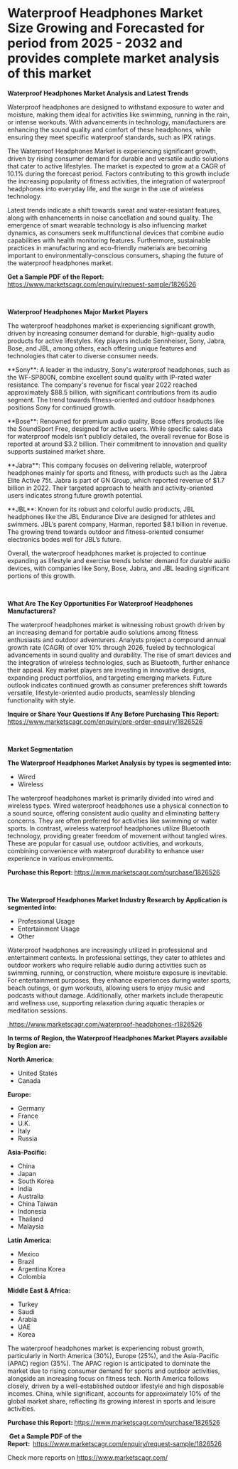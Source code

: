 <p><h1>Waterproof Headphones Market Size Growing and Forecasted for period from 2025 - 2032 and provides complete market analysis of this market</h1></p><p><strong>Waterproof Headphones Market Analysis and Latest Trends</strong></p>
<p><p>Waterproof headphones are designed to withstand exposure to water and moisture, making them ideal for activities like swimming, running in the rain, or intense workouts. With advancements in technology, manufacturers are enhancing the sound quality and comfort of these headphones, while ensuring they meet specific waterproof standards, such as IPX ratings.</p><p>The Waterproof Headphones Market is experiencing significant growth, driven by rising consumer demand for durable and versatile audio solutions that cater to active lifestyles. The market is expected to grow at a CAGR of 10.1% during the forecast period. Factors contributing to this growth include the increasing popularity of fitness activities, the integration of waterproof headphones into everyday life, and the surge in the use of wireless technology. </p><p>Latest trends indicate a shift towards sweat and water-resistant features, along with enhancements in noise cancellation and sound quality. The emergence of smart wearable technology is also influencing market dynamics, as consumers seek multifunctional devices that combine audio capabilities with health monitoring features. Furthermore, sustainable practices in manufacturing and eco-friendly materials are becoming important to environmentally-conscious consumers, shaping the future of the waterproof headphones market.</p></p>
<p><strong>Get a Sample PDF of the Report:&nbsp;</strong> <a href="https://www.marketscagr.com/enquiry/request-sample/1826526?utm_campaign=2998&utm_medium=2&utm_source=Github&utm_content=ia&utm_term=06042025&utm_id=waterproof-headphones">https://www.marketscagr.com/enquiry/request-sample/1826526</a></p>
<p>&nbsp;</p>
<p><strong>Waterproof Headphones Major Market Players</strong></p>
<p><p>The waterproof headphones market is experiencing significant growth, driven by increasing consumer demand for durable, high-quality audio products for active lifestyles. Key players include Sennheiser, Sony, Jabra, Bose, and JBL, among others, each offering unique features and technologies that cater to diverse consumer needs.</p><p>**Sony**: A leader in the industry, Sony's waterproof headphones, such as the WF-SP800N, combine excellent sound quality with IP-rated water resistance. The company's revenue for fiscal year 2022 reached approximately $88.5 billion, with significant contributions from its audio segment. The trend towards fitness-oriented and outdoor headphones positions Sony for continued growth.</p><p>**Bose**: Renowned for premium audio quality, Bose offers products like the SoundSport Free, designed for active users. While specific sales data for waterproof models isn’t publicly detailed, the overall revenue for Bose is reported at around $3.2 billion. Their commitment to innovation and quality supports sustained market share.</p><p>**Jabra**: This company focuses on delivering reliable, waterproof headphones mainly for sports and fitness, with products such as the Jabra Elite Active 75t. Jabra is part of GN Group, which reported revenue of $1.7 billion in 2022. Their targeted approach to health and activity-oriented users indicates strong future growth potential.</p><p>**JBL**: Known for its robust and colorful audio products, JBL headphones like the JBL Endurance Dive are designed for athletes and swimmers. JBL’s parent company, Harman, reported $8.1 billion in revenue. The growing trend towards outdoor and fitness-oriented consumer electronics bodes well for JBL’s future.</p><p>Overall, the waterproof headphones market is projected to continue expanding as lifestyle and exercise trends bolster demand for durable audio devices, with companies like Sony, Bose, Jabra, and JBL leading significant portions of this growth.</p></p>
<p>&nbsp;</p>
<p><strong>What Are The Key Opportunities For Waterproof Headphones Manufacturers?</strong></p>
<p><p>The waterproof headphones market is witnessing robust growth driven by an increasing demand for portable audio solutions among fitness enthusiasts and outdoor adventurers. Analysts project a compound annual growth rate (CAGR) of over 10% through 2026, fueled by technological advancements in sound quality and durability. The rise of smart devices and the integration of wireless technologies, such as Bluetooth, further enhance their appeal. Key market players are investing in innovative designs, expanding product portfolios, and targeting emerging markets. Future outlook indicates continued growth as consumer preferences shift towards versatile, lifestyle-oriented audio products, seamlessly blending functionality with style.</p></p>
<p><strong>Inquire or Share Your Questions If Any Before Purchasing This Report:</strong> <a href="https://www.marketscagr.com/enquiry/pre-order-enquiry/1826526?utm_campaign=2998&utm_medium=2&utm_source=Github&utm_content=ia&utm_term=06042025&utm_id=waterproof-headphones">https://www.marketscagr.com/enquiry/pre-order-enquiry/1826526</a></p>
<p>&nbsp;</p>
<p><strong>Market Segmentation</strong></p>
<p><strong>The Waterproof Headphones Market Analysis by types is segmented into:</strong></p>
<p><ul><li>Wired</li><li>Wireless</li></ul></p>
<p><p>The waterproof headphones market is primarily divided into wired and wireless types. Wired waterproof headphones use a physical connection to a sound source, offering consistent audio quality and eliminating battery concerns. They are often preferred for activities like swimming or water sports. In contrast, wireless waterproof headphones utilize Bluetooth technology, providing greater freedom of movement without tangled wires. These are popular for casual use, outdoor activities, and workouts, combining convenience with waterproof durability to enhance user experience in various environments.</p></p>
<p><strong>Purchase this Report:&nbsp;</strong><a href="https://www.marketscagr.com/purchase/1826526?utm_campaign=2998&utm_medium=2&utm_source=Github&utm_content=ia&utm_term=06042025&utm_id=waterproof-headphones">https://www.marketscagr.com/purchase/1826526</a></p>
<p>&nbsp;</p>
<p><strong>The Waterproof Headphones Market Industry Research by Application is segmented into:</strong></p>
<p><ul><li>Professional Usage</li><li>Entertainment Usage</li><li>Other</li></ul></p>
<p><p>Waterproof headphones are increasingly utilized in professional and entertainment contexts. In professional settings, they cater to athletes and outdoor workers who require reliable audio during activities such as swimming, running, or construction, where moisture exposure is inevitable. For entertainment purposes, they enhance experiences during water sports, beach outings, or gym workouts, allowing users to enjoy music and podcasts without damage. Additionally, other markets include therapeutic and wellness use, supporting relaxation during aquatic therapies or meditation sessions.</p></p>
<p><a href="https://www.marketscagr.com/waterproof-headphones-r1826526?utm_campaign=2998&utm_medium=2&utm_source=Github&utm_content=ia&utm_term=06042025&utm_id=waterproof-headphones">&nbsp;https://www.marketscagr.com/waterproof-headphones-r1826526</a></p>
<p><strong>In terms of Region, the Waterproof Headphones Market Players available by Region are:</strong></p>
<p>
    <p> <strong> North America: </strong>
        <ul>
            <li>United States</li>
            <li>Canada</li>
        </ul>
        </p> 
    <p> <strong> Europe: </strong>
        <ul>
            <li>Germany</li>
            <li>France</li>
            <li>U.K.</li>
            <li>Italy</li>
            <li>Russia</li>
        </ul>
        </p> 
    <p> <strong> Asia-Pacific: </strong>
        <ul>
            <li>China</li>
            <li>Japan</li>
            <li>South Korea</li>
            <li>India</li>
            <li>Australia</li>
            <li>China Taiwan</li>
            <li>Indonesia</li>
            <li>Thailand</li>
            <li>Malaysia</li>
        </ul>
        </p> 
    <p> <strong> Latin America: </strong>
        <ul>
            <li>Mexico</li>
            <li>Brazil</li>
            <li>Argentina Korea</li>
            <li>Colombia</li>
        </ul>
        </p> 
    <p> <strong> Middle East & Africa: </strong>
        <ul>
            <li>Turkey</li>
            <li>Saudi</li>
            <li>Arabia</li>
            <li>UAE</li>
            <li>Korea</li>
        </ul>
    </p>
    </p>
<p><p>The waterproof headphones market is experiencing robust growth, particularly in North America (30%), Europe (25%), and the Asia-Pacific (APAC) region (35%). The APAC region is anticipated to dominate the market due to rising consumer demand for sports and outdoor activities, alongside an increasing focus on fitness tech. North America follows closely, driven by a well-established outdoor lifestyle and high disposable incomes. China, while significant, accounts for approximately 10% of the global market share, reflecting its growing interest in sports and leisure activities.</p></p>
<p><strong>Purchase this Report: </strong><a href="https://www.marketscagr.com/purchase/1826526?utm_campaign=2998&utm_medium=2&utm_source=Github&utm_content=ia&utm_term=06042025&utm_id=waterproof-headphones">https://www.marketscagr.com/purchase/1826526</a></p>
<p>&nbsp;<strong>Get a Sample PDF of the Report:&nbsp;&nbsp;</strong><a href="https://www.marketscagr.com/enquiry/request-sample/1826526?utm_campaign=2998&utm_medium=2&utm_source=Github&utm_content=ia&utm_term=06042025&utm_id=waterproof-headphones">https://www.marketscagr.com/enquiry/request-sample/1826526</a></p>
<p><strong></strong></p>
<p>Check more reports on <a href="https://www.marketscagr.com/?utm_campaign=2998&utm_medium=2&utm_source=Github&utm_content=ia&utm_term=06042025&utm_id=waterproof-headphones">https://www.marketscagr.com/</a></p>